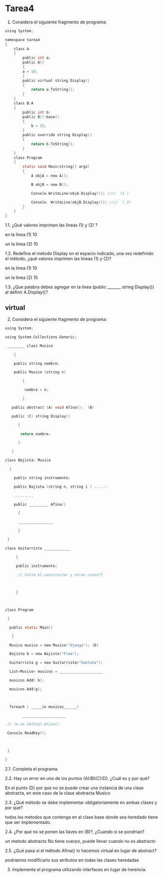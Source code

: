# Tarea4

1. Considera el siguiente fragmento de programa:
```c sharp
using System;

namespace tarea4
{
    class A
    {
        public int a;
        public A()
        {
        a = 10;
        }
        public virtual string Display()
        {
            return a.ToString();
        }
    }
    class B:A
    {
        public int b;
        public B():base()
        {
            b = 15;
        }
        public override string Display()
        {
            return b.ToString();
        }
    }
    class Program
    {
        static void Main(string[] args)
        {
            A objA = new A();

            B objB = new B();

            Console.WriteLine(objA.Display()); ////  (1 )

            Console. WriteLine(objB.Display()); ////  ( 2)
        }
    }
}
```
1.1. ¿Qué valores imprimen las lineas (1) y (2) ?


en la linea (1) 10


un la linea (2) 10

1.2.  Redefine el método Display en el espacio indicado, una vez redefinido el método, ¿qué valores imprimen las lineas (1) y (2)?


en la linea (1) 10


un la linea (2) 15

1.3. ¿Que palabra debes agregar en la linea (public _______ string Display()) al definir A.Display()?


virtual
---
2. Considera el siguiente fragmento de programa:
``` c sharp
using System;

using System.Collections.Generic;

 ________ class Musico

    {

    public string nombre;

    public Musico (string n)

        {

         nombre = n;

        }

   public abstract (A) void Afina();  (B)

   public (C) string Display()

      { 

       return nombre;

      }

   }

class Bajista; Musico

  {

    public string instrumento;

    public Bajista (string n, string i ) ......

    .........

    public _________ Afina()

      {

      ________________

      }

 }

class Guitarrista ____________

     {

     public instrumento;

      // Falta el constructor y otras cosas??

 

     }

 

class Program

 {

  public static Main()

   {

  Musico musico = new Musico("Django"); (D)

  Bajista b = new Bajista("Flea");

  Guitarrista g = new Guitarrista("Santana");

  List<Musico> musicos = ____________________

  musicos.Add( b);

  musicos.Add(g);

 

  foreach ( _____in musicos______)

        ____________________

 // (m as IAfina).Afina()

 Console.ReadKey();

  

 }

}

```
2.1. Completa el programa.

2.2. Hay un error en uno de los puntos (A)(B)(C)(D). ¿Cuál es y por qué?


En el punto (D) por que no se puede crear una instancia de una clase abstracta, en este caso de la clase abstracta Musico

2.3. ¿Qué método se debe implementar obligatoriamente en ambas clases y por qué?


todos los metodos que contenga en al clase base donde sea heredado tiene que ser implementado.

2.4. ¿Por qué no se ponen las llaves en (B)?, ¿Cuando si se pondrían?


un metodo abstracto No tiene cuerpo, puede llevar cuando no es abstracto

2.5. ¿Qué pasa si el método Afina() lo hacemos virtual en lugar de abstract?


podriamos modificarlo sus atributos en todas las clases heredadas

3. Implementa el programa utilizando interfaces en lugar de herencia.
``` c sharp


```


